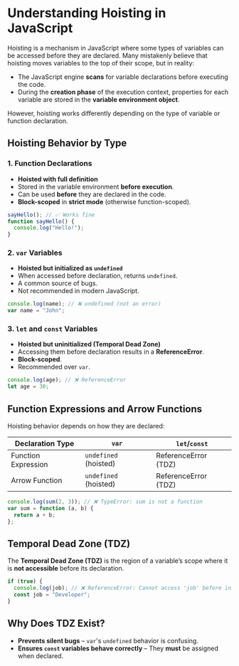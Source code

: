 # Understanding Hoisting in JavaScript

Hoisting is a mechanism in JavaScript where some types of variables can be accessed before they are declared. Many mistakenly believe that hoisting moves variables to the top of their scope, but in reality:

- The JavaScript engine **scans** for variable declarations before executing the code.
- During the **creation phase** of the execution context, properties for each variable are stored in the **variable environment object**.

However, hoisting works differently depending on the type of variable or function declaration.

## Hoisting Behavior by Type

### 1. Function Declarations

- **Hoisted with full definition**
- Stored in the variable environment **before execution**.
- Can be used **before** they are declared in the code.
- **Block-scoped** in **strict mode** (otherwise function-scoped).

```js
sayHello(); // ✅ Works fine
function sayHello() {
  console.log("Hello!");
}
```

### 2. `var` Variables

- **Hoisted but initialized as `undefined`**
- When accessed before declaration, returns `undefined`.
- A common source of bugs.
- Not recommended in modern JavaScript.

```js
console.log(name); // ❌ undefined (not an error)
var name = "John";
```

### 3. `let` and `const` Variables

- **Hoisted but uninitialized (Temporal Dead Zone)**
- Accessing them before declaration results in a **ReferenceError**.
- **Block-scoped**.
- Recommended over `var`.

```js
console.log(age); // ❌ ReferenceError
let age = 30;
```

## Function Expressions and Arrow Functions

Hoisting behavior depends on how they are declared:

| Declaration Type    | `var`                 | `let`/`const`        |
| ------------------- | --------------------- | -------------------- |
| Function Expression | `undefined` (hoisted) | ReferenceError (TDZ) |
| Arrow Function      | `undefined` (hoisted) | ReferenceError (TDZ) |

```js
console.log(sum(2, 3)); // ❌ TypeError: sum is not a function
var sum = function (a, b) {
  return a + b;
};
```

## Temporal Dead Zone (TDZ)

The **Temporal Dead Zone (TDZ)** is the region of a variable’s scope where it is **not accessible** before its declaration.

```js
if (true) {
  console.log(job); // ❌ ReferenceError: Cannot access 'job' before initialization
  const job = "Developer";
}
```

## Why Does TDZ Exist?

- **Prevents silent bugs** – `var`'s `undefined` behavior is confusing.
- **Ensures `const` variables behave correctly** – They **must** be assigned when declared.
